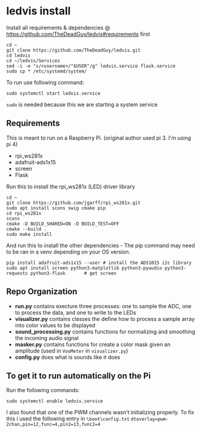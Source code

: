 # ledvis install

Install all requirements & dependencies @ https://github.com/TheDeadGuy/ledvis#requirements first
```
cd ~
git clone https://github.com/TheDeadGuy/ledvis.git
cd ledvis
cd ~/ledvis/Services
sed -i -e "s/<username>/"$USER"/g" ledvis.service flask.service
sudo cp * /etc/systemd/system/
```

To run use following command:
```
sudo systemctl start ledvis.service
```

`sudo` is needed because this we are starting a system service

## Requirements

This is meant to run on a Raspberry Pi. (original author used pi 3. I'm using pi 4)

 * rpi_ws281x
 * adafruit-ads1x15
 * screen
 * Flask

Run this to install the rpi_ws281x (LED) driver library
```
cd ~
git clone https://github.com/jgarff/rpi_ws281x.git
sudo apt install scons swig cmake pip
cd rpi_ws281x
scons
cmake -D BUILD_SHARED=ON -D BUILD_TEST=OFF
cmake --build .
sudo make install
```

And run this to install the other dependencies - The pip command may need to be ran in a venv depending on your OS version.
```
pip install adafruit-ads1x15 --user	# install the ADS1015 i2c library
sudo apt install screen python3-matplotlib python3-pyaudio python3-requests python3-flask		# get screen
```

## Repo Organization

 * **run.py** contains execture three processes: one to sample the ADC, one to process the data, and one to write to the LEDs
 * **visualizer.py** contains classes the define how to process a sample array into color values to be displayed
 * **sound_processing.py** contains functions for normalizing and smoothing the incoming audio signal
 * **masker.py** contains functions for create a color mask given an amplitude (used in `VooMeter` in `visualizer.py`)
 * **config.py** does what is sounds like it does

## To get it to run automatically on the Pi

Run the following commands:

```
sudo systemctl enable ledvis.service
```

I also found that one of the PWM channels wasn't initializing properly. To fix this i used the following entry in ```\boot\config.txt```
```dtoverlay=pwm-2chan,pin=12,func=4,pin2=13,func2=4```

